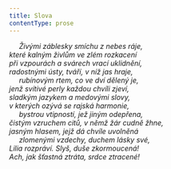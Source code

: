 ```yaml
---
title: Slova
contentType: prose
---
```


     _Živými záblesky smíchu z nebes ráje,  
které kalným živlům ve zlém rozkacení  
při vzpourách a svárech vrací uklidnění,  
radostnými ústy, tváří, v níž jas hraje,  
     rubínovým rtem, co ve dví dělený je,  
jenž svítivé perly každou chvíli zjeví,  
sladkým jazykem a medovými slovy,  
v kterých ozývá se rajská harmonie,  
     bystrou vtipností, jež jiným odepřena,  
čistým vzruchem citů, v němž žár cudně žhne,  
jasným hlasem, jejž dá chvíle uvolněná  
     zlomenými vzdechy, duchem lásky své,  
Lilia rozpráví. Slyš, duše zkormoucená!  
Ach, jak šťastná ztráta, srdce ztracené!_
